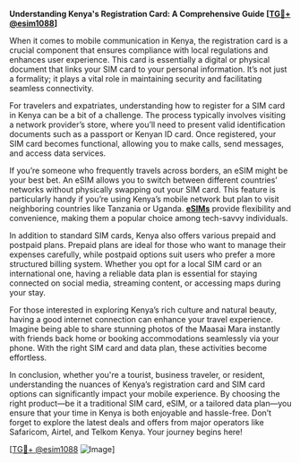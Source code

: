 **Understanding Kenya's Registration Card: A Comprehensive Guide [[TG💪+ @esim1088](https://t.me/s/esim1088)]**

When it comes to mobile communication in Kenya, the registration card is a crucial component that ensures compliance with local regulations and enhances user experience. This card is essentially a digital or physical document that links your SIM card to your personal information. It’s not just a formality; it plays a vital role in maintaining security and facilitating seamless connectivity.

For travelers and expatriates, understanding how to register for a SIM card in Kenya can be a bit of a challenge. The process typically involves visiting a network provider’s store, where you’ll need to present valid identification documents such as a passport or Kenyan ID card. Once registered, your SIM card becomes functional, allowing you to make calls, send messages, and access data services. 

If you’re someone who frequently travels across borders, an eSIM might be your best bet. An eSIM allows you to switch between different countries’ networks without physically swapping out your SIM card. This feature is particularly handy if you’re using Kenya’s mobile network but plan to visit neighboring countries like Tanzania or Uganda. **[eSIMs](https://www.esim1088.com/)** provide flexibility and convenience, making them a popular choice among tech-savvy individuals.

In addition to standard SIM cards, Kenya also offers various prepaid and postpaid plans. Prepaid plans are ideal for those who want to manage their expenses carefully, while postpaid options suit users who prefer a more structured billing system. Whether you opt for a local SIM card or an international one, having a reliable data plan is essential for staying connected on social media, streaming content, or accessing maps during your stay.

For those interested in exploring Kenya’s rich culture and natural beauty, having a good internet connection can enhance your travel experience. Imagine being able to share stunning photos of the Maasai Mara instantly with friends back home or booking accommodations seamlessly via your phone. With the right SIM card and data plan, these activities become effortless.

In conclusion, whether you're a tourist, business traveler, or resident, understanding the nuances of Kenya’s registration card and SIM card options can significantly impact your mobile experience. By choosing the right product—be it a traditional SIM card, eSIM, or a tailored data plan—you ensure that your time in Kenya is both enjoyable and hassle-free. Don’t forget to explore the latest deals and offers from major operators like Safaricom, Airtel, and Telkom Kenya. Your journey begins here!

[[TG💪+ @esim1088](https://t.me/s/esim1088) ![Image](https://i.postimg.cc/Y0z9fWf4/image.png)]